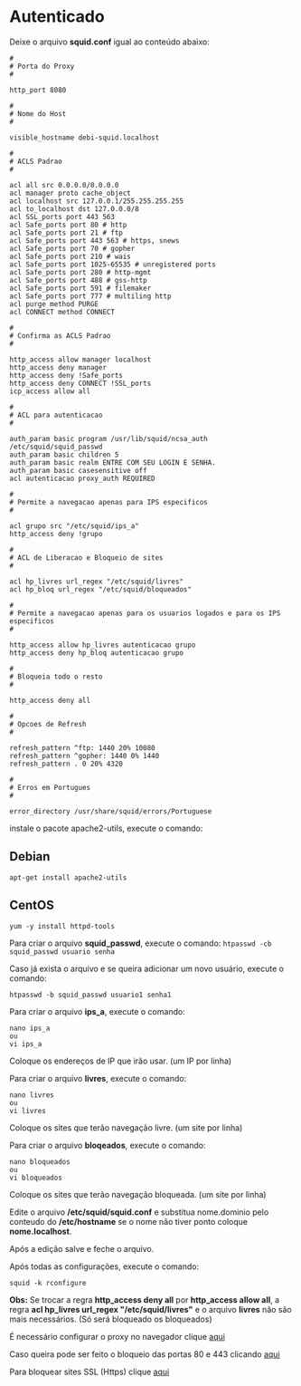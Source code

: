 # Autenticado

Deixe o arquivo **squid.conf** igual ao conteúdo abaixo:

 ```
#
# Porta do Proxy
# 

http_port 8080 

#
# Nome do Host
# 

visible_hostname debi-squid.localhost 

#
# ACLS Padrao
# 

acl all src 0.0.0.0/0.0.0.0
acl manager proto cache_object
acl localhost src 127.0.0.1/255.255.255.255
acl to_localhost dst 127.0.0.0/8
acl SSL_ports port 443 563
acl Safe_ports port 80 # http
acl Safe_ports port 21 # ftp
acl Safe_ports port 443 563 # https, snews
acl Safe_ports port 70 # gopher
acl Safe_ports port 210 # wais
acl Safe_ports port 1025-65535 # unregistered ports
acl Safe_ports port 280 # http-mgmt
acl Safe_ports port 488 # gss-http
acl Safe_ports port 591 # filemaker
acl Safe_ports port 777 # multiling http
acl purge method PURGE
acl CONNECT method CONNECT

#
# Confirma as ACLS Padrao
# 

http_access allow manager localhost
http_access deny manager
http_access deny !Safe_ports
http_access deny CONNECT !SSL_ports
icp_access allow all 

#
# ACL para autenticacao 
# 

auth_param basic program /usr/lib/squid/ncsa_auth /etc/squid/squid_passwd
auth_param basic children 5
auth_param basic realm ENTRE COM SEU LOGIN E SENHA.
auth_param basic casesensitive off
acl autenticacao proxy_auth REQUIRED 

#
# Permite a navegacao apenas para IPS especificos
# 

acl grupo src "/etc/squid/ips_a"
http_access deny !grupo 

#
# ACL de Liberacao e Bloqueio de sites
# 

acl hp_livres url_regex "/etc/squid/livres"
acl hp_bloq url_regex "/etc/squid/bloqueados" 

#
# Permite a navegacao apenas para os usuarios logados e para os IPS especificos
# 

http_access allow hp_livres autenticacao grupo
http_access deny hp_bloq autenticacao grupo 

#
# Bloqueia todo o resto
# 

http_access deny all 

#
# Opcoes de Refresh
# 

refresh_pattern ^ftp: 1440 20% 10080
refresh_pattern ^gopher: 1440 0% 1440
refresh_pattern . 0 20% 4320 

#
# Erros em Portugues 
# 

error_directory /usr/share/squid/errors/Portuguese
```

instale o pacote apache2-utils, execute o comando:

## Debian

 `apt-get install apache2-utils`

## CentOS 

 `yum -y install httpd-tools `

Para criar o arquivo **squid\_passwd**, execute o comando:
 `htpasswd -cb squid_passwd usuario senha`

Caso já exista o arquivo e se queira adicionar um novo usuário, execute o comando:

 `htpasswd -b squid_passwd usuario1 senha1 `

Para criar o arquivo **ips\_a**, execute o comando:

 ```
nano ips_a
ou
vi ips_a
```

Coloque os endereços de IP que irão usar. (um IP por linha)

Para criar o arquivo **livres**, execute o comando:

 ```
nano livres
ou
vi livres
```

Coloque os sites que terão navegação livre. (um site por linha)

Para criar o arquivo **bloqeados**, execute o comando:

 ```
nano bloqueados
ou
vi bloqueados
```

Coloque os sites que terão navegação bloqueada. (um site por linha)

Edite o arquivo **/etc/squid/squid.conf** e substitua nome.dominio pelo conteudo do **/etc/hostname** se o nome não tiver ponto coloque **nome.localhost**.

Após a edição salve e feche o arquivo.

Após todas as configurações, execute o comando:

 `squid -k rconfigure`

**Obs:** Se trocar a regra **http\_access deny all** por **http\_access allow all**, a regra **acl hp\_livres url\_regex "/etc/squid/livres"** e o arquivo **livres** não são mais necessários. (Só será bloqueado os bloqueados)

É necessário configurar o proxy no navegador clique [aqui](https://github.com/paulo-correia/Linux_Squid/blob/master/Configurar_Proxy_no_Navegador.md)

Caso queira pode ser feito o bloqueio das portas 80 e 443 clicando [aqui](https://github.com/paulo-correia/Linux_Iptables)

Para bloquear sites SSL (Https) clique [aqui](https://github.com/paulo-correia/Linux_Squid/blob/master/Bloqueio_de_SSL.md)
